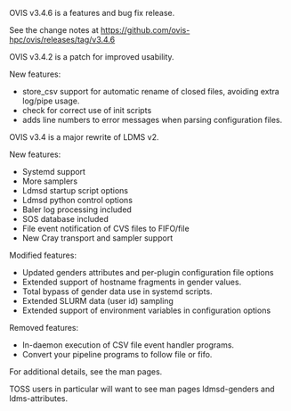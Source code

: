 OVIS v3.4.6 is a features and bug fix release. 

See the change notes at
https://github.com/ovis-hpc/ovis/releases/tag/v3.4.6

OVIS v3.4.2 is a patch for improved usability.

New features:

* store_csv support for automatic rename of closed files, avoiding extra log/pipe usage.
* check for correct use of init scripts
* adds line numbers to error messages when parsing configuration files.

OVIS v3.4 is a major rewrite of LDMS v2.

New features:

* Systemd support
* More samplers
* Ldmsd startup script options
* Ldmsd python control options
* Baler log processing included
* SOS database included
* File event notification of CVS files to FIFO/file
* New Cray transport and sampler support

Modified features:

* Updated genders attributes and per-plugin configuration file options
* Extended support of hostname fragments in gender values.
* Total bypass of gender data use in systemd scripts.
* Extended SLURM data (user id) sampling
* Extended support of environment variables in configuration options

Removed features:

* In-daemon execution of CSV file event handler programs.
 * Convert your pipeline programs to follow file or fifo.

For additional details, see the man pages.

TOSS users in particular will want to see man pages ldmsd-genders and ldms-attributes.

